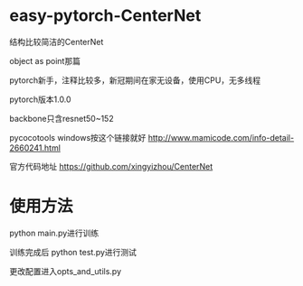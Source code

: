 # easy-pytorch-CenterNet
结构比较简洁的CenterNet

object as point那篇

pytorch新手，注释比较多，新冠期间在家无设备，使用CPU，无多线程

pytorch版本1.0.0

backbone只含resnet50~152

pycocotools windows按这个链接就好    http://www.mamicode.com/info-detail-2660241.html

官方代码地址  https://github.com/xingyizhou/CenterNet


# 使用方法
python main.py进行训练

训练完成后 python test.py进行测试

更改配置进入opts_and_utils.py
